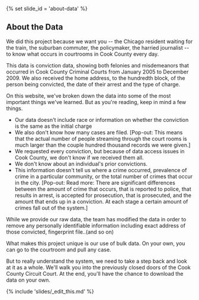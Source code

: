 {% set slide_id = 'about-data' %}

## About the Data 

We did this project because we want you -- the Chicago resident waiting for the train, the suburban commuter, the policymaker, the harried journalist -- to know what occurs in courtrooms in Cook County every day.

This data is conviction data, showing both felonies and misdemeanors that occurred in Cook County Criminal Courts from January 2005 to December 2009. We also received the home address, to the hundredth block, of the person being convicted, the date of their arrest and the type of charge.

On this website, we've broken down the data into some of the most important things we've learned. But as you're reading, keep in mind a few things.

<p class="lead">

* Our data doesn't include race or information on whether the conviction is the same as the initial charge 
* We also don't know how many cases are filed. [Pop-out: This means that the actual number of people streaming through the court rooms is much larger than the couple hundred thousand records we were given.]
* We requested every conviction, but because of data access issues in Cook County, we don't know if we received them all. 
* We don't know about an individual's prior convictions. 
* This information doesn't tell us where a crime occurred, prevalence of crime in a particular community, or the total number of crimes that occur in the city. [Pop-out: Read more: There are significant differences between the amount of crime that occurs, that is reported to police, that results in arrest, is accepted for prosecution, that is prosecuted, and the amount that ends up in a conviction. At each stage a certain amount of crimes fall out of the system.]

</p>

While we provide our raw data, the team has modified the data in order to remove any personally identifiable information including exact address of those convicted, fingerprint file..(and so on)

What makes this project unique is our use of bulk data. On your own, you can go to the courtroom and pull any case.

But to really understand the system, we need to take a step back and look at it as a whole. We'll walk you into the previously closed doors of the Cook County Circuit Court. At the end, you'll have the chance to download the data on your own.

{% include 'slides/_edit_this.md' %}
